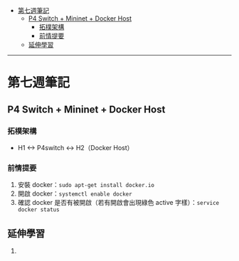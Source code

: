 - [第七週筆記](#第七週筆記)
  - [P4 Switch + Mininet + Docker Host](#p4-switch--mininet--docker-host)
    - [拓樸架構](#拓樸架構)
    - [前情提要](#前情提要)
  - [延伸學習](#延伸學習)
---
# 第七週筆記
## P4 Switch + Mininet + Docker Host
### 拓樸架構
- H1 <-> P4switch <-> H2（Docker Host）
### 前情提要
1. 安裝 docker：`sudo apt-get install docker.io`
2. 開啟 docker：`systemctl enable docker`
3. 確認 docker 是否有被開啟（若有開啟會出現綠色 active 字樣）：`service docker status`

## 延伸學習
1. []()